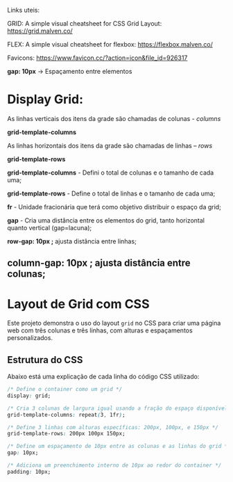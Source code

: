 Links uteis: 

GRID: A simple visual cheatsheet for CSS Grid Layout:
https://grid.malven.co/


FLEX: A simple visual cheatsheet for flexbox:
https://flexbox.malven.co/

Favicons: 
https://www.favicon.cc/?action=icon&file_id=926317


**gap: 10px** -> Espaçamento entre elementos

# Display Grid:

As linhas verticais dos itens da grade são chamadas de 
colunas - *columns*

**grid-template-columns**

As linhas horizontais dos itens da 
grade são chamadas de linhas – *rows*

**grid-template-rows**

**grid-template-columns** - Defini o total de colunas e o tamanho de cada uma;

**grid-template-rows** - Define o total de linhas e o tamanho de cada uma;

**fr** - Unidade fracionária que terá como objetivo distribuir o espaço da grid;

**gap** - Cria uma distância entre os elementos do grid, tanto horizontal quanto vertical (gap=lacuna);

**row-gap: 10px ;** ajusta distância entre linhas;

**column-gap: 10px** ; ajusta distância entre colunas;
---

# Layout de Grid com CSS

Este projeto demonstra o uso do layout `grid` no CSS para criar uma página web com três colunas e três linhas, com alturas e espaçamentos personalizados.

## Estrutura do CSS

Abaixo está uma explicação de cada linha do código CSS utilizado:

```css
/* Define o container como um grid */
display: grid;

/* Cria 3 colunas de largura igual usando a fração do espaço disponível (1fr) */
grid-template-columns: repeat(3, 1fr);

/* Define 3 linhas com alturas específicas: 200px, 100px, e 150px */
grid-template-rows: 200px 100px 150px;

/* Define um espaçamento de 10px entre as colunas e as linhas do grid */
gap: 10px;

/* Adiciona um preenchimento interno de 10px ao redor do container */
padding: 10px;

```
